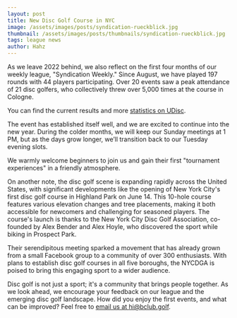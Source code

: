 ```yaml
---
layout: post
title: New Disc Golf Course in NYC
image: /assets/images/posts/syndication-rueckblick.jpg
thumbnail: /assets/images/posts/thumbnails/syndication-rueckblick.jpg
tags: league news
author: Hahz 
---
```


As we leave 2022 behind, we also reflect on the first four months of our weekly league, "Syndication Weekly." Since August, we have played 197 rounds with 44 players participating. Over 20 events saw a peak attendance of 21 disc golfers, who collectively threw over 5,000 times at the course in Cologne.

You can find the current results and more [statistics on UDisc](https://udisc.com/leagues/syndication-weekly/1-Jan-ECG8?tab=standings).

The event has established itself well, and we are excited to continue into the new year. During the colder months, we will keep our Sunday meetings at 1 PM, but as the days grow longer, we’ll transition back to our Tuesday evening slots.

We warmly welcome beginners to join us and gain their first "tournament experiences" in a friendly atmosphere.

On another note, the disc golf scene is expanding rapidly across the United States, with significant developments like the opening of New York City's first disc golf course in Highland Park on June 14. This 10-hole course features various elevation changes and tree placements, making it both accessible for newcomers and challenging for seasoned players. The course's launch is thanks to the New York City Disc Golf Association, co-founded by Alex Bender and Alex Hoyle, who discovered the sport while biking in Prospect Park.

Their serendipitous meeting sparked a movement that has already grown from a small Facebook group to a community of over 300 enthusiasts. With plans to establish disc golf courses in all five boroughs, the NYCDGA is poised to bring this engaging sport to a wider audience.

Disc golf is not just a sport; it's a community that brings people together. As we look ahead, we encourage your feedback on our league and the emerging disc golf landscape. How did you enjoy the first events, and what can be improved? Feel free to [email us at hi@bclub.golf](mailto:hi@bclub.golf).
